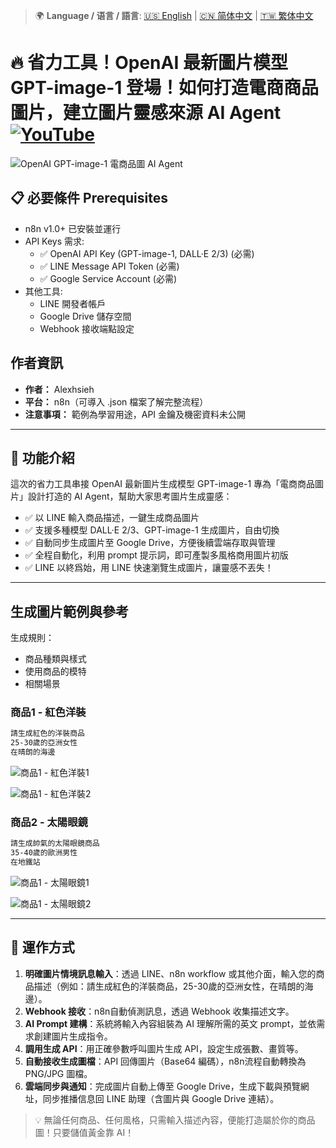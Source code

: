 > 🌍 **Language / 语言 / 語言**: [🇺🇸 English](./readme-en.md) | [🇨🇳 简体中文](./readme-cn.md) | [🇹🇼 繁体中文](./readme.md)
# 🔥 省力工具！OpenAI 最新圖片模型 GPT-image-1 登場！如何打造電商商品圖片，建立圖片靈感來源 AI Agent [![YouTube](https://img.shields.io/badge/Watch%20on-YouTube-red?logo=youtube)](https://youtu.be/DCjv00f6lXI)

![OpenAI GPT-image-1 電商品圖 AI Agent](https://github.com/qwedsazxc78/ai-automation-n8n/blob/main/n8n/19-image-generate-ai-agent/cover.png?raw=true)

## 📋 必要條件 Prerequisites

- n8n v1.0+ 已安裝並運行
- API Keys 需求:
  - ✅ OpenAI API Key (GPT-image-1, DALL·E 2/3) (必需)
  - ✅ LINE Message API Token (必需)
  - ✅ Google Service Account (必需)
- 其他工具:
  - LINE 開發者帳戶
  - Google Drive 儲存空間
  - Webhook 接收端點設定

## 作者資訊

* **作者：** Alexhsieh
* **平台：** n8n（可導入 .json 檔案了解完整流程）
* **注意事項：** 範例為學習用途，API 金鑰及機密資料未公開

---

## 📌 功能介紹

這次的省力工具串接 OpenAI 最新圖片生成模型 GPT-image-1
專為「電商商品圖片」設計打造的 AI Agent，幫助大家思考圖片生成靈感：

* ✅ 以 LINE 輸入商品描述，一鍵生成商品圖片
* ✅ 支援多種模型 DALL·E 2/3、GPT-image-1 生成圖片，自由切換
* ✅ 自動同步生成圖片至 Google Drive，方便後續雲端存取與管理
* ✅ 全程自動化，利用 prompt 提示詞，即可產製多風格商用圖片初版
* ✅ LINE 以終爲始，用 LINE 快速瀏覽生成圖片，讓靈感不丟失！

---

## 生成圖片範例與參考

生成規則：

* 商品種類與樣式
* 使用商品的模特
* 相關場景

### 商品1 - 紅色洋裝

```bash
請生成紅色的洋裝商品
25-30歲的亞洲女性
在晴朗的海邊
```

![商品1 - 紅色洋裝1](https://github.com/qwedsazxc78/ai-automation-n8n/blob/main/n8n/19-image-generate-ai-agent/Sample1-1.png?raw=true)

![商品1 - 紅色洋裝2](https://github.com/qwedsazxc78/ai-automation-n8n/blob/main/n8n/19-image-generate-ai-agent/Sample1-2.png?raw=true)

### 商品2 - 太陽眼鏡

```bash
請生成帥氣的太陽眼鏡商品
35-40歲的歐洲男性
在地鐵站
```

![商品1 - 太陽眼鏡1](https://github.com/qwedsazxc78/ai-automation-n8n/blob/main/n8n/19-image-generate-ai-agent/Sample2-1.png?raw=true)

![商品1 - 太陽眼鏡2](https://github.com/qwedsazxc78/ai-automation-n8n/blob/main/n8n/19-image-generate-ai-agent/Sample2-2.png?raw=true)

---

## 🔧 運作方式

1. **明確圖片情境訊息輸入**：透過 LINE、n8n workflow 或其他介面，輸入您的商品描述（例如：請生成紅色的洋裝商品，25-30歲的亞洲女性，在晴朗的海邊）。
2. **Webhook 接收**：n8n自動偵測訊息，透過 Webhook 收集描述文字。
3. **AI Prompt 建構**：系統將輸入內容組裝為 AI 理解所需的英文 prompt，並依需求創建圖片生成指令。
4. **調用生成 API**：用正確參數呼叫圖片生成 API，設定生成張數、畫質等。
5. **自動接收生成圖檔**：API 回傳圖片（Base64 編碼），n8n流程自動轉換為 PNG/JPG 圖檔。
6. **雲端同步與通知**：完成圖片自動上傳至 Google Drive，生成下載與預覽網址，同步推播信息回 LINE 助理（含圖片與 Google Drive 連結）。

> 💡 無論任何商品、任何風格，只需輸入描述內容，便能打造屬於你的商品圖！只要儲值黃金靠 AI！
